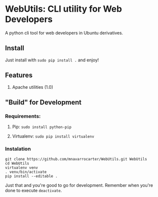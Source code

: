 WebUtils: CLI utility for Web Developers
========================================
A python cli tool for web developers in Ubuntu derivatives.

## Install

Just install with `sudo pip install .` and enjoy!

## Features
1. Apache utilities (1.0) 

## "Build" for Development

### Requirements:

1. Pip: `sudo install python-pip`

2. Virtualenv: `sudo pip install virtualenv`

### Instalation 

    git clone https://github.com/mnavarrocarter/WebUtils.git WebUtils
    cd WebUtils
    virtualenv venv
    . venv/bin/activate
    pip install --editable .

Just that and you're good to go for development. Remember when you're done
to execute `deactivate`.
